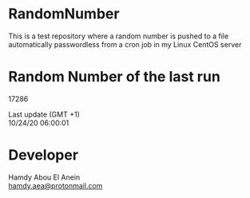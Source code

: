 # RandomNumber    
This is a test repository where a random number is pushed to a file automatically passwordless from a cron job in my Linux CentOS server    
# Random Number of the last run   
17286
      
Last update (GMT +1)    
10/24/20 06:00:01
# Developer    
Hamdy Abou El Anein   
hamdy.aea@protonmail.com
